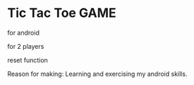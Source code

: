 # Tic Tac Toe GAME

for android 

for 2 players

reset function

Reason for making: 
Learning and exercising my android skills.

